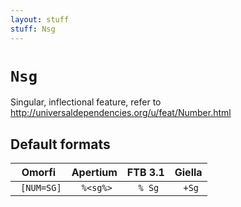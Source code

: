 ```yaml
---
layout: stuff
stuff: Nsg
---
```

# ` Nsg `

Singular, inflectional feature, refer to http://universaldependencies.org/u/feat/Number.html

## Default formats
| Omorfi | Apertium | FTB 3.1 | Giella |
|:------:|:--------:|:-------:|:------:|
| ` [NUM=SG]` | ` %<sg%>` | ` % Sg` | ` +Sg`  |
